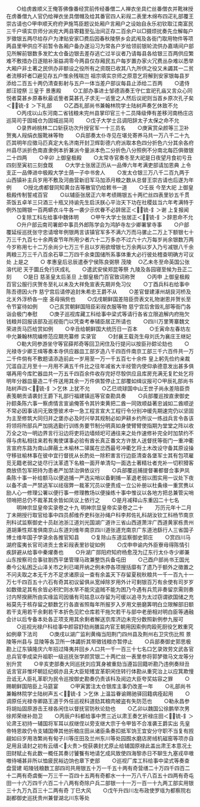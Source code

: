 <!-- { "loadSidebar": true } -->
　　○给虏酋顺义王俺答佛像番经赏前传经番僧二人禅衣坐具纻丝番僧衣并靴袜授在虏番僧九人官仍给禅衣坐具僧帽及给其番官四人彩叚二表里木绵布四疋礼部覆王崇古请也○甲申顺天府府尹施笃臣题议处厢户言厢户之设始自永乐初钦取江南富民三千户填实京师分派宛大两县寄籍至弘治间正存二百余户以□摄烦扰奏先佥解每户岁徵银五两尽给存户为津贴安家□费后因春秋陵祭乡会武闱及各衙门取用物件等项两县里甲供应不前暂令各厢户备办遂沿习为常各户岁给领前银轮流供办嘉靖间户部见所解前银数多发贮太仓备边银去差存逃亡过半议者乃请每县各给银三百两供应繁难不敷措办日逐赔补渐益凋零今两县仅存厢民五户每岁置办家火冗费丛杂难以悉举大厢户非土著之民供办非额设之役所有之资既已收其八九所供之役又未蠲其一二贫者流移奸者□避见存五户惟余残喘岂  祖宗填实京师之原意乞将解到安家银每县岁添给二百五十两仍清查影射与五户一体当差户部议每县止添给二百两
　　○遣侍郎汪镗祭  三皇于  景惠殿
　　○工部办事进士邹德涵奏王守仁宜祀孔庙又言众心同悦者莫甚乡原春秋最诋訾者莫甚孔子求无一诋訾之人然后议祀则当首乡原次孔子矣＜锍-釒＞下礼部
　　○乙酉礼部尚书兼翰林院学士陆树声奏乞休致不允
　　○丙戌以山东河南二省钱粮未完州县掌印官三十二员降级俸有差移河南杨庄店巡简司于固城仓为固城巡简司
　　○戊子大学士吕调阳辞太子太保之命不允
　　○录界岭桃林二口斩获功次升授官军一十三员名
　　○庚寅赏朵颜等三卫补贺夷人叚绢衣服靴袜等物
　　○兵部奏太仆寺见在堪兑寄养马共一万八千二十九匹其明年应徵马匹真定大名济南开封卫辉彰德六府派取本色四分折色六分其余各府州县尽派折色南直隶例本折兼派今量派本色二分折色八分照例不分南北每匹俱徵银二十四两
　　○辛卯  上御皇极殿
　　○太常寺官奏冬至大祀是日夜望月食初亏丑四刻至寅初三刻食既
　　○大学士张居正历从一品俸六年考满吏部请加恩典  上令支正一品俸进中极殿大学士荫一子中书舍人
　　○发太仓银三万八千二百九两于山西镇补主兵岁用不敷及河曲营新旧军马加添月粮之数从总督王崇古请也后遂为年例
　　○授北虏都督同知黄台吉等散官仍给敕书一道
　　○壬辰  今至大祀  上御皇极殿传制誓戒百官
　　○以辅臣张居正六年考绩赐银五十两纻丝四表里钞五千贯茶饭五卓羊三只酒三十瓶又持谕先生启沃朕心平治天下功在社稷兹当六年考满特于例外加赐银一百两蟒衣斗牛各一袭少示优眷不必辞居正＜锍-釒＞谢  上复报闻
　　○复除工科左给事中魏体明
　　○甲午大学士张居正＜锍-釒＞辞恩命不允
　　○升户部云南司署郎中事员外郎陈学会为鸿胪寺左少卿署掌寺事
　　○户部覆延绥巡抚张守忠请增年例银两言该镇官军多不满六万而马骡止二万上下额银七十万三千九百七十余两查节年所用少者六十二万多亦不过六十六万每岁尚余银数万两今岁称用七十二万余尚少七万三千且以岁用欲增银七万余两以岁入乃亏减银八千余两粮三万三千八百余石草二万四千余束国储所系事体重大必行彼处稽查明确方可议处  上是之
　　○  孝惠皇后忌辰遣泰宁侯陈良弼祭  茂陵
　○乙未冬至命英国公张溶代祀  天于圜丘免行庆成礼
　　○遣武安侯郑昆等祭  九陵及各园寝至候为丑正二刻
　　○是日  慈圣皇太后圣旦  上御皇极门百官致词称贺
　　○丙申  上御皇极殿百官公服行庆贺冬至礼以未及大祥免宣表先期并免习仪
　　○丁酉兵科右给事中陈吾德因火作  慈宁宫后请停追封朱希忠王爵不从
　　○差官督建涿州胡艮河桥及北关外浮桥各一座  圣母捐赀也
　　○戊戌朝鲜国差陪臣赍表文礼物谢恩并贺长至令节宴待如例
　　○己亥赏朝鲜国陪臣彩叚衣服等物  慈宁宫后舍毁礼部等衙门各诣会极门奉慰
　　○庚子巡视库藏工科给事中梁式等请行各省立限追解内府拖欠钱粮并回报该部及巡视衙门以凭查考奉辅臣居正所请也
　　○四川万里箐寨魏文荣进贡马匹给赏如例
　　○辛丑给朝鲜国大统历日一百本
　　○壬寅命左春坊左中允兼翰林院编修范应期充纂修  实录官
　　○封襄王载尧生母刘氏为襄庄王继妃
　　○勒大同参游坐守等官薛邦奇等回卫闲住及行提问以按臣孙錝论劾也
　　○光禄寺少卿王缉等奏本寺供应器皿工部岁造八千四百件南京工部三千六百件共一万二千件倘有不敷题请添造前此一岁用至一万一千五百七十余件  皇上躬先俭约亲裁冗滥自正月至十一月用不满五千件比之往年减省大半经管内使仰承德意发出甚多俱堪再用今库贮器皿共一万五千四百余件收存完好尽彀供应且库房充满无复贮处乞将明年分器皿量造二千件送用其余一万件俱暂停止工部覆如缉议报可○甲辰礼部尚书陆树声四＜锍-釒＞乞休  上犹不允
　　○乙巳琉球国中山王世子尚永差陪臣赍表笺朝贡请袭封王爵下礼部行福建镇巡等官查勘具奏
　　○兵部覆巡按直隶御史孙錝条陈六事一察虏情言宣谕俺答令其钤束黄把二酋一同效顺益著忠诚如二酋顺逆不常必因事诘问无致堕彼术中一急工程言宣大工程行令分别冲缓先期速完仍以坚固为主至修筑大同归并之堡亦必及时兴举其规制必如尹耕乡约所议一练战兵言令各该将领将所部兵严加挑选勤行训练务要节制分明真如身使臂臂使指期为堂堂之阵以收万全之功一明边界言行沿边将吏将边墙倾圯可通往来之处作速修补完全时加禁约不得与虏私相往来若有夷使谋事必验有酋长真正番文方许放人送督抚等衙门一重冲衢言宣府东路为南山屏蔽土木榆林二驿属在岔西最号冲衢乞将土木改设守备其原设操守移驻榆林事在彼中宜行督抚从长酌处一除积害言行边臣清查各堡军士其有包项雇觅无籍老弱之徒尽行汰革遗下名粮一面开单清勾一面选士著精壮者充补一切积猾客商放债包军把持为患者严加禁治俱依议行
　　○兵部覆巡捕提督署都督佥事尹凤条陈十事一补给额马以便追捕一严选尖哨以备剿捕一革退老弱以图实用一议处下夜以备不虞一严禁逃军以祛宿弊一裁革冗员以便责成一立公补册以杜夤缘一重赏赉以励人心一修理公署以便行事一修理教场以便操练十事中惟议以各地方把总兼管尖哨领哨把总仍不裁革其余皆如凤议上依行之
　　○是月减释山东重囚二十七名
　　明神宗显皇帝实录卷之十九
明神宗显皇帝实录卷之二十
　　万历元年十二月丁未朔授行取官给事中四员郝维乔吏科张孙绳户科李邦佐礼科胡汝钦工科杨节南京刑科试监察御史十员赵池浙江道刘光国湖广道许三省山西道萧泮广西道黄家栋贵州道胡秉性郑准俱南京山东道刘维年南京四川道张道充南京广东道池繇行人三省国子博士维年国子学录余各推官知县
　　○复除山东道监察御史郭庄
　　○赏四川马湖府蛮夷长官司进贡土舍彩叚表里钞锭如例
　　○戊申申谕内外臣寮毋得陈情引疾辞避从给事中秦燿奏也
　　○升湖广郧阳府知府杨愈茂为辽东行太仆寺少卿兼山东按察司佥事驻劄西平堡管理马政兼整饬兵备屯田
　　○己酉户部尚书王国光奏今公私困乏山泽关市之利已竭开纳之例未停各项搜括靡有了遗乃于额外之徵置之不问夫取之本无千方不足求诸原设一查有余盖天下存留夏税秋粮共一千一百九十一万七千四百五十六石有奇其初议留俱从宽绰除岁用外计可剩银百万有余使有司岁岁如数徵足其有余皆必积贮则水旱不能灾盗贼不能为困乃今遇有兵荒非奏留京需则奏讨内帑揆厥所由实缘监司因循有司姑息以存留为可缓以追寻为太过窃谓欲国储之充裕莫先于核存留之额数乞行各直省照每年所报岁入岁用文册磨筭明白立限解部旧额若干支用若干余剩若干本折色见贮仓库若干拖欠若干与部中老册相对明白臣等通融会计以后专备本处各正项支用其余剩者解送京库济边未完分数照新例参九报可
　　○巡视光禄户科给事中颜容舒劾尚膳监内官王朝用因索例肉殴死厨役乞敕重究如例章下法司
　　○庚戌以湖广监利黄梅当阳荆门四州县及荆州右卫灾伤比照  景陵等州县与  显陵等各卫所一体蠲折其带徵钱粮亦暂停止
　　○兵部奏御史郭思极勘上辽东镇隆庆六年招过降夷并回乡人口共一千一百三十七名口乞录效劳文武各官总兵官李成梁升祖职一级巡抚张学颜赏银二十两纻丝一表里参将郭梦徵马文龙等分别升赏
　　○辛亥吏部奏大同巡抚刘应箕身被重劾当遵旨回籍听勘乃违例奏辩丑诋言官非惟坏朝廷纪纲亦且夫大臣矩矱宜革职闲住转行体勘从重究治上以应箕欺慢丑诋无人臣礼革职为民令巡按御史勘奏仍责该科及阅边大臣夸奖姑容之罪
　　○赐朝鲜国陪臣上马筵宴
　　○甲寅罢注太仓银库主事仍改差一年
　　○礼部尚书兼翰林院学士陆树声五＜锍-釒＞乞休  上温旨眷谕赐驰驿回籍病痊起用
　　○调原任光禄寺卿路王道于外任巡视科道劾其粮肉被盗有失防范也
　　○勒永昌参将胡灿固原游击王禄各闲住以督抚官防秋论劾也
　　○乙卯以魏国公徐鹏举次男徐邦荣继补勋卫
　　○丙辰户科都给事中贾三近以肃王奏乞折禄庄田＜锍-釒＞论肃王初持一辅国将军耳以叔继侄以旁支继大宗于令甲皆不合准袭王爵实出  先皇帝特恩故仍令支辅国俸其他折粮庄田从诸臣条奏扣抵军饷王宜安分守职不当复有觊觎如曰岁用浩繁尚有甸子川等庄田及兰州东川等处园囿水磨店房绒机磁窑等项亦自足用且请封之初有云缙＜火贵＞傥获袭封尤原止给辅国原禄此盖出肃王本意况土田财赋止有此数一概任其奏讨饕餮有地请乞成风致使四海黎赤日不聊生九塞戎卒嗷嗷待哺甚非所以恤疲民裕边饷也章下吏部
　　○巡视厂库工科给事中梁式等奏查盘营建  昭陵钱粮数工部四司共用银五十万一千五十两有奇营缮二十万四千四百二十二两有奇虞衡一万三千一百四十五两有奇都水一十一万八千八百五十四两有奇屯田一十六万四千六百二十八两有奇除户兵二部银一十一万一百一十九两工部实用银三十九万九百三十二两有奇  丁巳大风
　　○戊午升四川左布政使罗瑶为都察院右副都御史巡抚贵州兼督湖北川东等处
